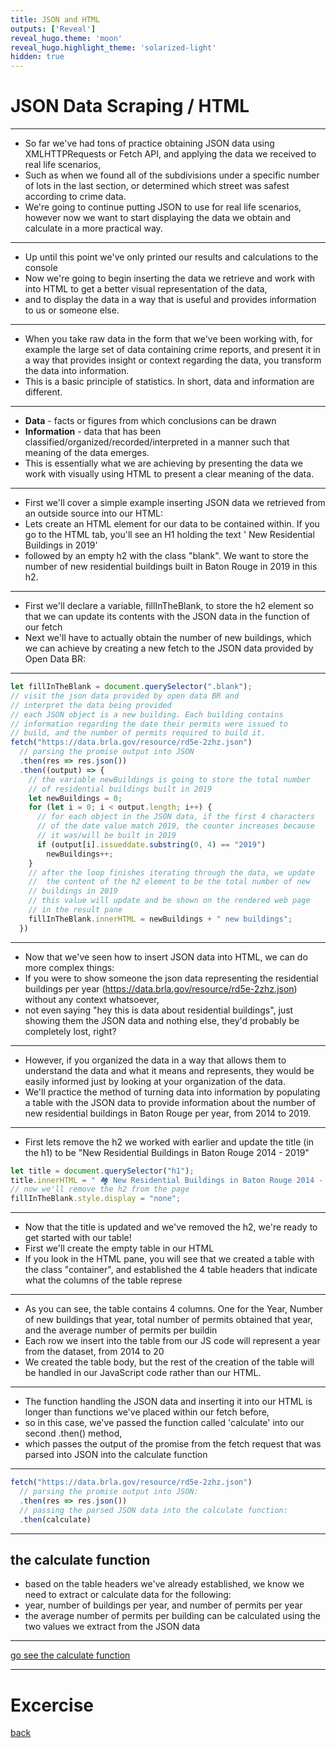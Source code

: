 ```yaml
---
title: JSON and HTML
outputs: ['Reveal']
reveal_hugo.theme: 'moon'
reveal_hugo.highlight_theme: 'solarized-light'
hidden: true
---
```


# JSON Data Scraping / HTML  

---

* So far we've had tons of practice obtaining JSON data using XMLHTTPRequests or Fetch API, and applying the data we received to real life scenarios,
* Such as when we found all of the subdivisions under a specific number of lots in the last section, or determined which street was safest according to crime data.
* We're going to continue putting JSON to use for real life scenarios, however now we want to start displaying the data we obtain and calculate in a more practical way.

---

* Up until this point we've only printed our results and calculations to the console
* Now we're going to begin inserting the data we retrieve and work with into HTML to get a better visual representation of the data,
* and to display the data in a way that is useful and provides information to us or someone else.

---

* When you take raw data in the form that we've been working with, for example the large set of data containing crime reports, and present it in a way that provides insight or context regarding the data, you transform the data into information. 
* This is a basic principle of statistics. In short, data and information are different. 

---

* **Data** - facts or figures from which conclusions can be drawn
* **Information** - data that has been classified/organized/recorded/interpreted in a manner such that meaning of the data emerges.
* This is essentially what we are achieving by presenting the data we work with visually using HTML to present a clear meaning of the data.

---

* First we'll cover a simple example inserting JSON data we retrieved from an outside source into our HTML:
* Lets create an HTML element for our data to be contained within. If you go to the HTML tab, you'll see an H1 holding the text ' New Residential Buildings in 2019'
* followed by an empty h2 with the class "blank". We want to store the number of new residential buildings built in Baton Rouge in 2019 in this h2.

---

* First we'll declare a variable, fillInTheBlank, to store the h2 element so that we can update its contents with the JSON data in the function of our fetch
* Next we'll have to actually obtain the number of new buildings, which we can achieve by creating a new fetch to the JSON data provided by Open Data BR:
 
---

```js
let fillInTheBlank = document.querySelector(".blank");
// visit the json data provided by open data BR and 
// interpret the data being provided
// each JSON object is a new building. Each building contains 
// information regarding the date their permits were issued to 
// build, and the number of permits required to build it.
fetch("https://data.brla.gov/resource/rd5e-2zhz.json")
  // parsing the promise output into JSON
  .then(res => res.json())
  .then((output) => {
    // the variable newBuildings is going to store the total number 
    // of residential buildings built in 2019
    let newBuildings = 0;
    for (let i = 0; i < output.length; i++) {
      // for each object in the JSON data, if the first 4 characters
      // of the date value match 2019, the counter increases because 
      // it was/will be built in 2019
      if (output[i].issueddate.substring(0, 4) == "2019")
        newBuildings++;
    }
    // after the loop finishes iterating through the data, we update
    //  the content of the h2 element to be the total number of new 
    // buildings in 2019
    // this value will update and be shown on the rendered web page 
    // in the result pane
    fillInTheBlank.innerHTML = newBuildings + " new buildings";
  })
```

---

* Now that we've seen how to insert JSON data into HTML, we can do more complex things:
* If you were to show someone the json data representing the residential buildings per year (https://data.brla.gov/resource/rd5e-2zhz.json) without any context whatsoever,
* not even saying "hey this is data about residential buildings", just showing them the JSON data and nothing else, they'd probably be completely lost, right?

---

* However, if you organized the data in a way that allows them to understand the data and what it means and represents, they would be easily informed just by looking at your organization of the data.
* We'll practice the method of turning data into information by populating a table with the JSON data to provide information about the number of new residential buildings in Baton Rouge per year, from 2014 to 2019.

---

* First lets remove the h2 we worked with earlier and update the title (in the h1) to be "New Residential Buildings in Baton Rouge 2014 - 2019"

```js
let title = document.querySelector("h1");
title.innerHTML = " 🏘 New Residential Buildings in Baton Rouge 2014 - 2019";
// now we'll remove the h2 from the page 
fillInTheBlank.style.display = "none";
```

---

* Now that the title is updated and we've removed the h2, we're ready to get started with our table!
* First we'll create the empty table in our HTML
* If you look in the HTML pane, you will see that we created a table with the class "container", and established the 4 table headers that indicate what the columns of the table represe

---

* As you can see, the table contains 4 columns. One for the Year, Number of new buildings that year, total number of permits obtained that year, and the average number of permits per buildin
* Each row we insert into the table from our JS code will represent a year from the dataset, from 2014 to 20
* We created the table body, but the rest of the creation of the table will be handled in our JavaScript code rather than our HTML.

---

* The function handling the JSON data and inserting it into our HTML is longer than functions we've placed within our fetch before, 
* so in this case, we've passed the function called 'calculate' into our second .then() method,
* which passes the output of the promise from the fetch request that was parsed into JSON into the calculate function

---

```js
fetch("https://data.brla.gov/resource/rd5e-2zhz.json")
  // parsing the promise output into JSON:
  .then(res => res.json())
  // passing the parsed JSON data into the calculate function:
  .then(calculate)
```

---

## the calculate function
* based on the table headers we've already established, we know we need to extract or calculate data for the following:
* year, number of buildings per year, and number of permits per year
* the average number of permits per building can be calculated using the two values we extract from the JSON data

---

[go see the calculate function](..)

---

# Excercise 

[back](..)